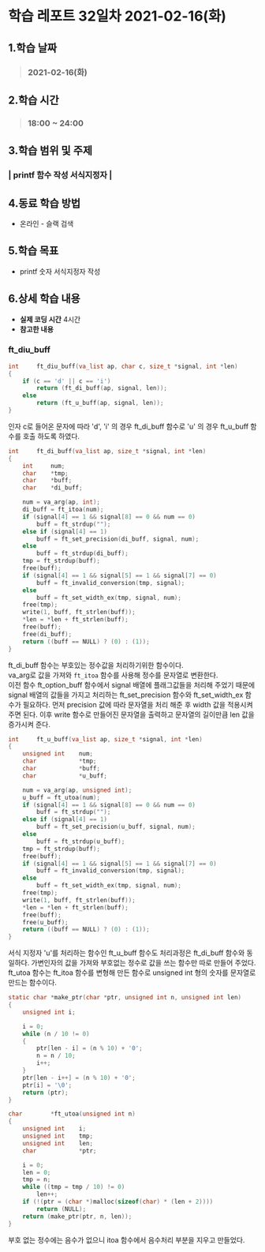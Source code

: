 # 학습 레포트 32일차 2021-02-16(화)
## 1.학습 날짜
> ### 2021-02-16(화)

## 2.학습 시간
> ### 18:00 ~ 24:00

## 3.학습 범위 및 주제
### | printf 함수 작성 서식지정자 |

## 4.동료 학습 방법
- 온라인 - 슬랙 검색

## 5.학습 목표
- printf 숫자 서식지정자 작성

## 6.상세 학습 내용
- **실제 코딩 시간** 4시간
- **참고한 내용**

### ft_diu_buff

```c
int		ft_diu_buff(va_list ap, char c, size_t *signal, int *len)
{
	if (c == 'd' || c == 'i')
		return (ft_di_buff(ap, signal, len));
	else
		return (ft_u_buff(ap, signal, len));
}
```
인자 c로 들어온 문자에 따라 'd', 'i' 의 경우 ft_di_buff 함수로 'u' 의 경우 ft_u_buff 함수를 호출 하도록 하였다.

```c
int		ft_di_buff(va_list ap, size_t *signal, int *len)
{
	int		num;
	char	*tmp;
	char	*buff;
	char	*di_buff;

	num = va_arg(ap, int);
	di_buff = ft_itoa(num);
	if (signal[4] == 1 && signal[8] == 0 && num == 0)
		buff = ft_strdup("");
	else if (signal[4] == 1)
		buff = ft_set_precision(di_buff, signal, num);
	else
		buff = ft_strdup(di_buff);
	tmp = ft_strdup(buff);
	free(buff);
	if (signal[4] == 1 && signal[5] == 1 && signal[7] == 0)
		buff = ft_invalid_conversion(tmp, signal);
	else
		buff = ft_set_width_ex(tmp, signal, num);
	free(tmp);
	write(1, buff, ft_strlen(buff));
	*len = *len + ft_strlen(buff);
	free(buff);
	free(di_buff);
	return ((buff == NULL) ? (0) : (1));
}
```

ft_di_buff 함수는 부호있는 정수값을 처리하기위한 함수이다.\
va_arg로 값을 가져와 `ft_itoa` 함수를 사용해 정수를 문자열로 변환한다.\
이전 함수 ft_option_buff 함수에서 signal 배열에 플래그값들을 처리해 주었기 때문에 signal 배열의 값들을 가지고 처리하는 ft_set_precision 함수와 ft_set_width_ex 함수가 필요하다. 먼저 precision 값에 따라 문자열을 처리 해준 후 width 값을 적용시켜주면 된다. 이후 write 함수로 만들어진 문자열을 출력하고 문자열의 길이만큼 len 값을 증가시켜 준다.

```c
int		ft_u_buff(va_list ap, size_t *signal, int *len)
{
	unsigned int	num;
	char			*tmp;
	char			*buff;
	char			*u_buff;

	num = va_arg(ap, unsigned int);
	u_buff = ft_utoa(num);
	if (signal[4] == 1 && signal[8] == 0 && num == 0)
		buff = ft_strdup("");
	else if (signal[4] == 1)
		buff = ft_set_precision(u_buff, signal, num);
	else
		buff = ft_strdup(u_buff);
	tmp = ft_strdup(buff);
	free(buff);
	if (signal[4] == 1 && signal[5] == 1 && signal[7] == 0)
		buff = ft_invalid_conversion(tmp, signal);
	else
		buff = ft_set_width_ex(tmp, signal, num);
	free(tmp);
	write(1, buff, ft_strlen(buff));
	*len = *len + ft_strlen(buff);
	free(buff);
	free(u_buff);
	return ((buff == NULL) ? (0) : (1));
}
```
서식 지정자 'u'를 처리하는 함수인 ft_u_buff 함수도 처리과정은 ft_di_buff 함수와 동일하다. 가변인자의 값을 가져와 부호없는 정수로 값을 쓰는 함수만 따로 만들어 주었다.\
ft_utoa 함수는 ft_itoa 함수를 변형해 만든 함수로 unsigned int 형의 숫자를 문자열로 만드는 함수이다.

```c
static char	*make_ptr(char *ptr, unsigned int n, unsigned int len)
{
	unsigned int i;

	i = 0;
	while (n / 10 != 0)
	{
		ptr[len - i] = (n % 10) + '0';
		n = n / 10;
		i++;
	}
	ptr[len - i++] = (n % 10) + '0';
	ptr[i] = '\0';
	return (ptr);
}

char		*ft_utoa(unsigned int n)
{
	unsigned int	i;
	unsigned int	tmp;
	unsigned int	len;
	char			*ptr;

	i = 0;
	len = 0;
	tmp = n;
	while ((tmp = tmp / 10) != 0)
		len++;
	if (!(ptr = (char *)malloc(sizeof(char) * (len + 2))))
		return (NULL);
	return (make_ptr(ptr, n, len));
}
```
부호 없는 정수에는 음수가 없으니 itoa 함수에서 음수처리 부분을 지우고 만들었다.

### 